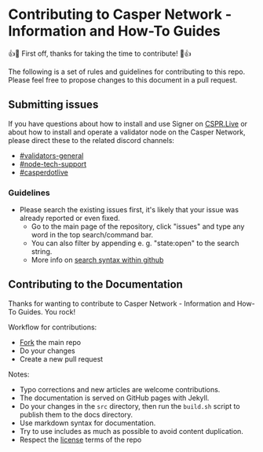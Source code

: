 # Contributing to Casper Network - Information and How-To Guides
:+1::tada: First off, thanks for taking the time to contribute! :tada::+1:

The following is a set of rules and guidelines for contributing to this repo. Please feel free to propose changes to this document in a pull request.

## Submitting issues

If you have questions about how to install and use Signer on [CSPR.Live](https://cspr.live) or about how to install and operate a validator node on the Casper Network, please direct these to the related discord channels:
* [#validators-general](https://discord.gg/S398hSJS)
* [#node-tech-support](https://discord.gg/8urw83VN)
* [#casperdotlive](https://discord.gg/eW8yfJvu)

### Guidelines
* Please search the existing issues first, it's likely that your issue was already reported or even fixed.
  - Go to the main page of the repository, click "issues" and type any word in the top search/command bar.
  - You can also filter by appending e. g. "state:open" to the search string.
  - More info on [search syntax within github](https://help.github.com/articles/searching-issues)

## Contributing to the Documentation

Thanks for wanting to contribute to Casper Network - Information and How-To Guides. You rock!

Workflow for contributions:
* [Fork](https://github.com/make-software/how-to-casperlabs/fork) the main repo
* Do your changes
* Create a new pull request

Notes:
* Typo corrections and new articles are welcome contributions.
* The documentation is served on GitHub pages with Jekyll.
* Do your changes in the `src` directory, then run the `build.sh` script to publish them to the docs directory.
* Use markdown syntax for documentation.
* Try to use includes as much as possible to avoid content duplication.
* Respect the [license](https://github.com/make-software/how-to-casperlabs/blob/master/LICENSE) terms of the repo

